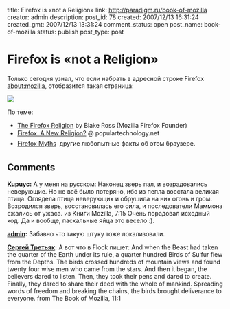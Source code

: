 title: Firefox is «not a Religion»
link: http://paradigm.ru/book-of-mozilla
creator: admin
description: 
post_id: 78
created: 2007/12/13 16:31:24
created_gmt: 2007/12/13 13:31:24
comment_status: open
post_name: book-of-mozilla
status: publish
post_type: post

# Firefox is «not a Religion»

Только сегодня узнал, что если набрать в адресной строке Firefox [about:mozilla](about:mozilla), отобразится такая страница:

![](/;-\)/2007/12/book-of-mozilla.png)

По теме: 

  * [The Firefox Religion](http://www.blakeross.com/2005/01/22/firefox-religion/) by Blake Ross (Mozilla Firefox Founder)
  * [Firefox  A New Religion?](http://www.populartechnology.net/2005/01/firefox-new-religion.html) @ populartechnology.net
  * [Firefox Myths](http://mywebpages.comcast.net/SupportCD/FirefoxMyths.html)  другие любопытные факты об этом браузере.

## Comments

**[Kupuyc](#41 "2007/12/13 18:00:18"):** А у меня на русском: Наконец зверь пал, и возрадовались неверующие. Но не всё было потеряно, ибо из пепла восстала великая птица. Оглядела птица неверующих и обрушила на них огонь и гром. Возродился зверь, восстановилась его сила, и последователи Маммона сжались от ужаса. из Книги Mozilla, 7:15 Очень порадовал исходный код. Да и вообще, пасхальные яйца это весело :).

**[admin](#42 "2007/12/13 18:16:09"):** Забавно что такую штуку тоже локализовали.

**[Сергей Третьяк](#43 "2007/12/13 18:49:53"):** А вот что в Flock пишет: And when the Beast had taken the quarter of the Earth under its rule, a quarter hundred Birds of Sulfur flew from the Depths. The birds crossed hundreds of mountain views and found twenty four wise men who came from the stars. And then it began, the believers dared to listen. Then, they took their pens and dared to create. Finally, they dared to share their deed with the whole of mankind. Spreading words of freedom and breaking the chains, the birds brought deliverance to everyone. from The Book of Mozilla, 11:1

